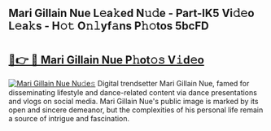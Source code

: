 ## Mari Gillain Nue L𝚎a𝚔ed N𝚞𝚍e - Part-IK5 Vi𝚍𝚎o L𝚎a𝚔s - H𝚘𝚝 O𝚗𝚕yf𝚊ns P𝚑𝚘tos 5bcFD

# <h2><a href="http://kf4eyap.oniu.top/?m=Mari+Gillain+Nue">🔗👉 🔴 Mari Gillain Nue P𝚑ot𝚘𝚜 V𝚒d𝚎o</a></h2>

[![Mari Gillain Nue Nu𝚍e𝚜](https://i.imgur.com/0qMVB7G.gif)](http://kf4eyap.oniu.top/?m=Mari+Gillain+Nue)
Digital trendsetter Mari Gillain Nue, famed for disseminating lifestyle and dance-related content via dance presentations and vlogs on social media. Mari Gillain Nue's public image is marked by its open and sincere demeanor, but the complexities of his personal life remain a source of intrigue and fascination.  
